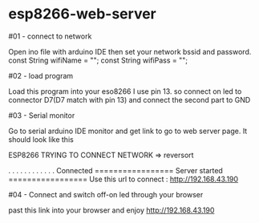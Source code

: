 # esp8266-web-server

#01 - connect to network

Open ino file with arduino IDE then set your network bssid and password.
const String wifiName = "";
const String wifiPass = "";

#02 - load program

Load this program into your eso8266
I use pin 13. so connect on led to connector D7(D7 match with pin 13)
and connect the second part to GND

#03 - Serial monitor

Go to serial arduino IDE monitor and get link to go to web server page. It should look like this

ESP8266 TRYING TO CONNECT NETWORK =>  reversort

. . . . . . . . . . . . 
Connected
================= Server started =================
Use this url to connect :		http://192.168.43.190

#04 - Connect and switch off-on led through your browser

past this link into your browser and enjoy
http://192.168.43.190

